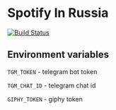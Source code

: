 # Spotify In Russia 
[![Build Status](https://travis-ci.org/b3cat/spotify_in_russia.svg?branch=master)](https://travis-ci.org/b3cat/spotify_in_russia)

## Environment variables

`TGM_TOKEN` - telegram bot token

`TGM_CHAT_ID` - telegram chat id

`GIPHY_TOKEN` - giphy token